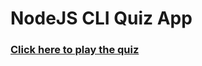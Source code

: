 # NodeJS CLI Quiz App

### <a href="https://repl.it/@xmonish/End-Game?embed=1&output=1#index.js" target="_blank">Click here to play the quiz</a> 

